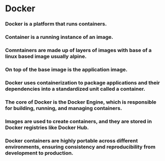 # Docker
### Docker is a platform that runs containers.  
### Container is a running instance of an image. 
### Comntainers are made up of layers of images with base of a linux based image usually alpine.  
### On top of the base image is the application image.  
### Docker uses containerization to package applications and their dependencies into a standardized unit called a container.  
### The core of Docker is the Docker Engine, which is responsible for building, running, and managing containers.  
### Images are used to create containers, and they are stored in Docker registries like Docker Hub.  
### Docker containers are highly portable across different environments, ensuring consistency and reproducibility from development to production.  



